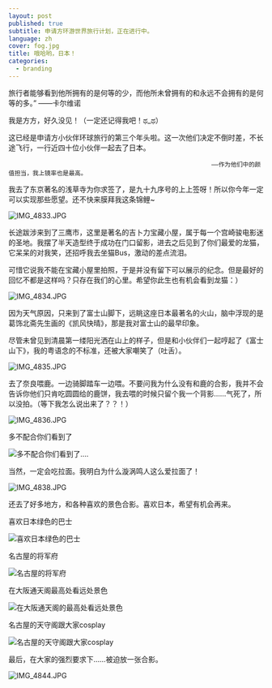 ```yaml
---
layout: post
published: true
subtitle: 申请方环游世界旅行计划，正在进行中。
language: zh
cover: fog.jpg
title: 哦哈哟，日本！
categories:
  - branding
---
```

旅行者能够看到他所拥有的是何等的少，而他所未曾拥有的和永远不会拥有的是何等的多。”
															——卡尔维诺

我是方方，好久没见！（一定还记得我吧！ಥ_ಥ）

这已经是申请方小伙伴环球旅行的第三个年头啦。这一次他们决定不倒时差，不长途飞行，一行近四十位小伙伴一起去了日本。

															——作为他们中的颜值担当，我上镜率也是最高。

我去了东京著名的浅草寺为你求签了，是九十九序号的上上签呀！所以你今年一定可以实现那些愿望。还不快来膜拜我这条锦鲤~

![IMG_4833.JPG]({{site.baseurl}}/image/IMG_4833.JPG)

长途跋涉来到了三鹰市，这里是著名的吉卜力宝藏小屋，属于每一个宫崎骏电影迷的圣地。我摆了半天造型终于成功在门口留影，进去之后见到了你们最爱的龙猫，它呆呆的对我笑，还招呼我去坐猫Bus，激动的差点流泪。

可惜它说我不能在宝藏小屋里拍照，于是并没有留下可以展示的纪念。但是最好的回忆不都是这样吗？只存在我们的心里。希望你此生也有机会看到龙猫：）

![IMG_4834.JPG]({{site.baseurl}}/image/IMG_4834.JPG)

因为天气原因，只来到了富士山脚下，远眺这座日本最著名的火山，脑中浮现的是葛饰北斋先生画的《凯风快晴》，那是我对富士山的最早印象。

尽管未曾见到清晨第一缕阳光洒在山上的样子，但是和小伙伴们一起哼起了《富士山下》，我的粤语念的不标准，还被大家嘲笑了（吐舌）。

![IMG_4835.JPG]({{site.baseurl}}/image/IMG_4835.JPG)

去了奈良喂鹿。一边骑脚踏车一边喂。不要问我为什么没有和鹿的合影，我并不会告诉你他们只肯吃圆圆给的鹿饼，我去喂的时候只留个我一个背影……气死了，所以没拍。（等下我怎么说出来了？？！）

![IMG_4836.JPG]({{site.baseurl}}/image/IMG_4836.JPG)

多不配合你们看到了

![多不配合你们看到了....]({{site.baseurl}}/image/IMG_4837.JPG)

当然，一定会吃拉面。我明白为什么漩涡鸣人这么爱拉面了！

![IMG_4838.JPG]({{site.baseurl}}/image/IMG_4838.JPG)

还去了好多地方，和各种喜欢的景色合影。喜欢日本，希望有机会再来。

喜欢日本绿色的巴士

![喜欢日本绿色的巴士]({{site.baseurl}}/image/IMG_4839.JPG)

名古屋的将军府

![名古屋的将军府]({{site.baseurl}}/image/IMG_4840.JPG)

在大阪通天阁最高处看远处景色

![在大阪通天阁的最高处看远处景色]({{site.baseurl}}/image/IMG_4841.JPG)

名古屋的天守阁跟大家cosplay

![名古屋的天守阁跟大家cosplay]({{site.baseurl}}/image/IMG_4842.JPG)


最后，在大家的强烈要求下……被迫放一张合影。

![IMG_4844.JPG]({{site.baseurl}}/image/IMG_4844.JPG)

